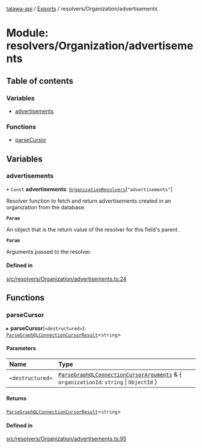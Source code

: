 [talawa-api](../README.md) / [Exports](../modules.md) / resolvers/Organization/advertisements

# Module: resolvers/Organization/advertisements

## Table of contents

### Variables

- [advertisements](resolvers_Organization_advertisements.md#advertisements)

### Functions

- [parseCursor](resolvers_Organization_advertisements.md#parsecursor)

## Variables

### advertisements

• `Const` **advertisements**: [`OrganizationResolvers`](types_generatedGraphQLTypes.md#organizationresolvers)[``"advertisements"``]

Resolver function to fetch and return advertisements created in an organization from the database.

**`Param`**

An object that is the return value of the resolver for this field's parent.

**`Param`**

Arguments passed to the resolver.

#### Defined in

[src/resolvers/Organization/advertisements.ts:24](https://github.com/PalisadoesFoundation/talawa-api/blob/3eeb2af/src/resolvers/Organization/advertisements.ts#L24)

## Functions

### parseCursor

▸ **parseCursor**(`«destructured»`): [`ParseGraphQLConnectionCursorResult`](utilities_graphQLConnection_parseGraphQLConnectionArguments.md#parsegraphqlconnectioncursorresult)\<`string`\>

#### Parameters

| Name | Type |
| :------ | :------ |
| `«destructured»` | [`ParseGraphQLConnectionCursorArguments`](utilities_graphQLConnection_parseGraphQLConnectionArguments.md#parsegraphqlconnectioncursorarguments) & \{ `organizationId`: `string` \| `ObjectId`  \} |

#### Returns

[`ParseGraphQLConnectionCursorResult`](utilities_graphQLConnection_parseGraphQLConnectionArguments.md#parsegraphqlconnectioncursorresult)\<`string`\>

#### Defined in

[src/resolvers/Organization/advertisements.ts:95](https://github.com/PalisadoesFoundation/talawa-api/blob/3eeb2af/src/resolvers/Organization/advertisements.ts#L95)

